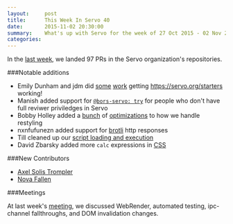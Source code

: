 ```yaml
---
layout:     post
title:      This Week In Servo 40
date:       2015-11-02 20:30:00
summary:    What's up with Servo for the week of 27 Oct 2015 - 02 Nov 2015
categories:
---
```


In the [last week](https://github.com/pulls?page=1&q=is%3Apr+is%3Amerged+closed%3A2015-10-26..2015-11-02+user%3Aservo),
we landed 97 PRs in the Servo organization's repositories.

###Notable additions

 - Emily Dunham and jdm did [some](https://github.com/servo/servo.org/pull/3) [work](https://github.com/servo/servo-starters/pull/9) getting https://servo.org/starters working!
 - Manish added support for [`@bors-servo: try`](https://github.com/servo/saltfs/pull/141) for people who don't have full reviwer priviledges in Servo
 - Bobby Holley added a [bunch](https://github.com/servo/servo/pull/8274) of [optimizations](https://github.com/servo/rust-selectors/pull/59) to how we handle restyling
 - nxnfufunezn added support for [brotli](https://github.com/servo/servo/pull/8192) http responses
 - Till cleaned up our [script loading and execution](https://github.com/servo/servo/pull/7979)
 - David Zbarsky added more `calc` expressions in [CSS](https://github.com/servo/servo/pull/7400)

###New Contributors

-  [Axel Solis Trompler](https://github.com/ax3lst)
 - [Nova Fallen](https://github.com/nfallen)

###Meetings

At last week's [meeting](https://github.com/servo/servo/wiki/Meeting-2015-10-26), we discussed WebRender, automated testing, ipc-channel fallthroughs, and DOM invalidation changes.


